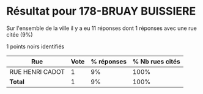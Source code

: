 # Résultat pour 178-BRUAY BUISSIERE

Sur l'ensemble de la ville il y a eu 11 réponses dont 1 réponses avec une rue citée (9%)

1 points noirs identifiés

| Rue | Vote | % réponses | % Nb rues cités|
|-----|------|------------|----------------|
| RUE HENRI CADOT | 1 | 9% | 100%|
| **Total** | 1 | 9% | 100%|
